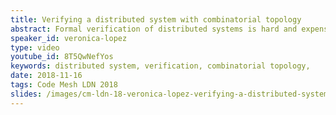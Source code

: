 ```yaml
---
title: Verifying a distributed system with combinatorial topology
abstract: Formal verification of distributed systems is hard and expensive. Modern systems rely on tools like observability, extensive testing, and more recenty, chaos engineering. Understanding the math behind distributed computing, and being able to express systems in terms of algebraic topology and graph theory brings a new possibility of formal verification and a new approach towards solving complex problems and their interconnections.
speaker_id: veronica-lopez
type: video
youtube_id: 8T5QwNefYos
keywords: distributed system, verification, combinatorial topology,
date: 2018-11-16
tags: Code Mesh LDN 2018
slides: /images/cm-ldn-18-veronica-lopez-verifying-a-distributed-system-with-combinatorial-topology-compressed.pdf
---
```



